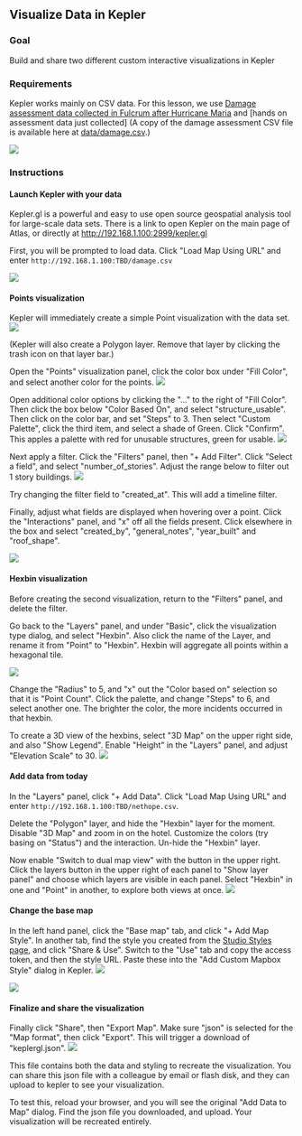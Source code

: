 ## Visualize Data in Kepler

### Goal

Build and share two different custom interactive visualizations in Kepler

### Requirements

Kepler works mainly on CSV data. For this lesson, we use [Damage assessment data collected in Fulcrum after Hurricane Maria](
http://192.168.1.100:TBD/damage.csv) and [hands on assessment data just collected] (A copy of the damage assessment CSV file is available here at [data/damage.csv](./data/damage.csv).)

![](assets/images/kepler-nethope.png)

### Instructions

#### Launch Kepler with your data
Kepler.gl is a powerful and easy to use open source geospatial analysis tool for large-scale data sets. There is a link to open Kepler on the main page of Atlas, or directly at http://192.168.1.100:2999/kepler.gl


First, you will be prompted to load data. Click "Load Map Using URL" and enter `http://192.168.1.100:TBD/damage.csv`

![](assets/images/kepler-start.png)



#### Points visualization

Kepler will immediately create a simple Point visualization with the data set.
![](assets/images/kepler-points.png)

(Kepler will also create a Polygon layer. Remove that layer by clicking the trash icon on that layer bar.)

Open the "Points" visualization panel, click the color box under "Fill Color", and select another color for the points.
![](assets/images/kepler-fillcolor.png)

Open additional color options by clicking the "..." to the right of "Fill Color". Then click the box below "Color Based On", and select "structure_usable". Then click on the color bar, and set "Steps" to 3. Then select "Custom Palette", click the third item, and select a shade of Green. Click "Confirm". This apples a palette with red for unusable structures, green for usable.
![](assets/images/kepler-severity.png)


Next apply a filter. Click the "Filters" panel, then "+ Add Filter". Click "Select a field", and select "number_of_stories". Adjust the range below to filter out 1 story buildings.
![](assets/images/kepler-filter.png)

Try changing the filter field to "created_at". This will add a timeline filter.

Finally, adjust what fields are displayed when hovering over a point. Click the "Interactions" panel, and "x" off all the fields present. Click elsewhere in the box and select "created_by", "general_notes", "year_built" and "roof_shape".

![](assets/images/kepler-interaction.png)

#### Hexbin visualization

Before creating the second visualization, return to the "Filters" panel, and delete the filter.


Go back to the "Layers" panel, and under "Basic", click the visualization type dialog, and select "Hexbin". Also click the name of the Layer, and rename it from "Point" to "Hexbin". Hexbin will aggregate all points within a hexagonal tile.

![](assets/images/kepler-hexbin.png)

Change the "Radius" to 5, and "x" out the "Color based on" selection so that it is "Point Count". Click the palette, and change "Steps" to 6, and select another one. The brighter the color, the more incidents occurred in that hexbin.


To create a 3D view of the hexbins, select "3D Map" on the upper right side, and also "Show Legend". Enable "Height" in the "Layers" panel, and adjust "Elevation Scale" to 30.
![](assets/images/kepler-3d.png)

#### Add data from today

In the "Layers" panel, click "+ Add Data". Click "Load Map Using URL" and enter `http://192.168.1.100:TBD/nethope.csv`.

Delete the "Polygon" layer, and hide the "Hexbin" layer for the moment. Disable "3D Map" and zoom in on the hotel. Customize the colors (try basing on "Status") and the interaction. Un-hide the "Hexbin" layer.

Now enable "Switch to dual map view" with the button in the upper right. Click the layers button in the upper right of each panel to "Show layer panel" and choose which layers are visible in each panel. Select "Hexbin" in one and "Point" in another, to explore both views at once.
![](assets/images/kepler-dual.png)

#### Change the base map

In the left hand panel, click the "Base map" tab, and click "+ Add Map Style". In another tab, find the style you created from the [Studio Styles page](http://192.168.1.100:2999/studio/), and click "Share & Use". Switch to the "Use" tab and copy the access token, and then the style URL. Paste these into the "Add Custom Mapbox Style" dialog in Kepler.
![](assets/images/kepler-custom.png)

![](assets/images/kepler-satellite.png)

#### Finalize and share the visualization

Finally click "Share", then "Export Map". Make sure "json" is selected for the "Map format", then click "Export". This will trigger a download of "keplergl.json".
![](assets/images/kepler-export.png)

This file contains both the data and styling to recreate the visualization. You can share this json file with a colleague by email or flash disk, and they can upload to kepler to see your visualization.

To test this, reload your browser, and you will see the original "Add Data to Map" dialog. Find the json file you downloaded, and upload. Your visualization will be recreated entirely.
